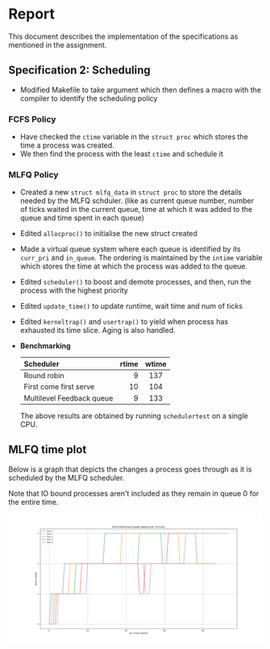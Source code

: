 # Report
This document describes the implementation of the specifications as mentioned in the assignment.


## Specification 2: Scheduling
- Modified Makefile to take argument which then defines a macro with the compiler to identify the scheduling policy

### FCFS Policy
- Have checked the `ctime` variable in the `struct proc` which stores the time a process was created.
- We then find the process with the least `ctime` and schedule it 


### MLFQ Policy
- Created a new `struct mlfq_data` in `struct proc` to store the details needed by the MLFQ schduler. (like as current queue number, number of ticks waited in the current queue, time at which it was added to the queue and time spent in each queue)
- Edited `allocproc()` to initialise the new struct created
- Made a virtual queue system where each queue is identified by its `curr_pri` and `in_queue`. The ordering is maintained by the `intime` variable which stores the time at which the process was added to the queue.
- Edited `scheduler()` to boost and demote processes, and then, run the process with the highest priority
- Edited `update_time()` to update runtime, wait time and num of ticks
- Edited `kerneltrap()` and `usertrap()` to yield when process has exhausted its time slice. Aging is also handled. 




- **Benchmarking**

  |         Scheduler         |  rtime |  wtime  |
  | :----------------------- | -----:| :----: |
  |        Round robin        |    9   |   137   |
  |  First come first serve   |   10   |   104   |
  | Multilevel Feedback queue |    9   |   133   |


  The above results are obtained by running `schedulertest` on a single CPU.

## MLFQ time plot
Below is a graph that depicts the changes a process goes through as it is scheduled by the MLFQ scheduler.

Note that IO bound processes aren't included as they remain in queue 0 for the entire time.

![Loading mlfq analysis](mlfq.png "MLFQ Analysis")

